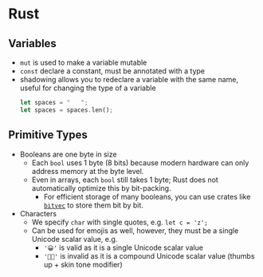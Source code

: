 # Rust

## Variables

- `mut` is used to make a variable mutable
- `const` declare a constant, must be annotated with a type
- shadowing allows you to redeclare a variable with the same name, useful for changing the type of a variable
  ```rust
  let spaces = "   ";
  let spaces = spaces.len();
  ```

## Primitive Types

- Booleans are one byte in size
  - Each `bool` uses 1 byte (8 bits) because modern hardware can only address memory at the byte level.
  - Even in arrays, each `bool` still takes 1 byte; Rust does not automatically optimize this by bit-packing.
    - For efficient storage of many booleans, you can use crates like [`bitvec`](https://github.com/ferrilab/bitvec) to
      store them bit by bit.
- Characters
  - We specify `char` with single quotes, e.g. `let c = 'z';`
  - Can be used for emojis as well, however, they must be a single Unicode scalar value, e.g.
    - `'😀'` is valid as it is a single Unicode scalar value
    - `'👍🏼'` is invalid as it is a compound Unicode scalar value (thumbs up + skin tone modifier)
